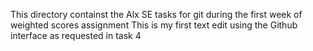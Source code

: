 This directory containst the Alx SE tasks for git during the first week of weighted scores assignment
This is my first text edit using the Github interface as requested in task 4
